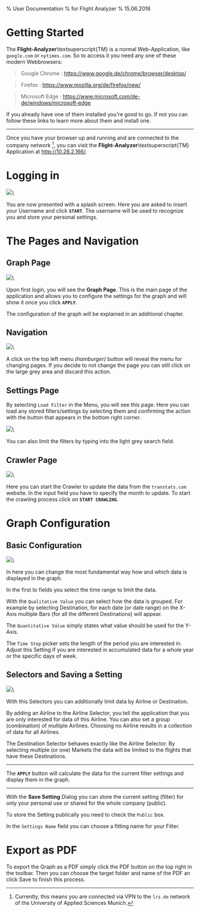 % User Documentation
% for Flight Analyzer
% 15.06.2016


# Getting Started

The **Flight-Analyzer**\textsuperscript{TM} is a normal Web-Application, like `google.com` or `nytimes.com`. So to access it you need any one of these modern Webbrowsers:


> Google Chrome
> : <https://www.google.de/chrome/browser/desktop/> 

> Firefox
> : <https://www.mozilla.org/de/firefox/new/>

> Microsoft Edge
> : <https://www.microsoft.com/de-de/windows/microsoft-edge>

If you already have one of them installed you're good to go. If not you can follow these links to learn more about them and install one.

---

Once you have your browser up and running and are connected to the company network [^1], you can visit the **Flight-Analyzer**\textsuperscript{TM} Application at <http://10.28.2.166/>.



[^1]: Currently, this means you are connected via VPN to the `lrz.de` network of the University of Applied Sciences Munich.

# Logging in

![](login.png)\ 

You are now presented with a splash screen. Here you are asked to insert your Username and click **`START`**. The username will be used to recognize you and store your personal settings.

# The Pages and Navigation

## Graph Page

![](graph-page.png)\ 

Upon first login, you will see the **Graph Page**. This is the main page of the application and allows you to configure the settings for the graph and will show it once you click **`APPLY`**. 

The configuration of the graph will be explained in an additional chapter.

## Navigation

![](menu.png)\ 

A click on the top left menu *(hamburger)* button will reveal the menu for changing pages. If you decide to not change the page you can still click on the large grey area and discard this action.

## Settings Page

By selecting `Load Filter` in the Menu, you will see this page. Here you can load any stored filters/settings by selecting them and confirming
the action with the button that appears in the bottom right corner.

![](settings-page.png)\ 



You can also limit the filters by typing into the light grey search field.

## Crawler Page

![](crawler-page.png)\ 

Here you can start the Crawler to update the data from the `transtats.com` website. In the input field you have to specify the month to update. To start the crawling process click on **`START CRAWLING`**.

# Graph Configuration

## Basic Configuration

![](graph-setting1.png)\

In here you can change the most fundamental way how and which data is displayed in the graph.

In the first to fields you select the time range to limit the data. 

With the `Qualitative Value` you can select how the data is grouped. For example by selecting Destination, for each date (or date range) on the X-Axis multiple Bars (for all the different Destinations) will appear.

The `Quantitative Value` simply states what value should be used for the Y-Axis.

The `Time Step` picker sets the length of the period you are interested in. Adjust this Setting if you are interested in accumulated data for a whole year or the specific days of week.

## Selectors and Saving a Setting

![](graph-setting2.png)\ 

With this Selectors you can additionally limit data by Airline or Destination.

By adding an Airline to the Airline Selector, you tell the application that you are only interested for data of this Airline. You can also set a group (combination) of multiple Airlines. Choosing no Airline results in a collection of data for all Airlines.

The Destination Selector behaves exactly like the Airline Selector. By selecting multiple (or one) Markets the data will be limited to the flights that have these Destinations.

---

The **`APPLY`** button will calculate the data for the current filter settings and display them in the graph.

---

With the **Save Setting** Dialog you can store the current setting (filter) for only your personal use or shared for the whole company (public).

To store the Setting publically you need to check the `Public` box.

In the `Settings Name` field you can choose a fitting name for your Filter.

# Export as PDF

To export the Graph as a PDF simply click the PDF button on the top right in the toolbar. Then you can choose the target folder and name of the PDF an click Save to finish this process.
